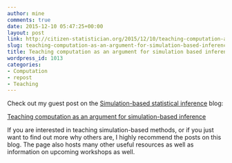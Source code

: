 ```yaml
---
author: mine
comments: true
date: 2015-12-10 05:47:25+00:00
layout: post
link: http://citizen-statistician.org/2015/12/10/teaching-computation-as-an-argument-for-simulation-based-inference/
slug: teaching-computation-as-an-argument-for-simulation-based-inference
title: Teaching computation as an argument for simulation based inference
wordpress_id: 1013
categories:
- Computation
- repost
- Teaching
---
```


Check out my guest post on the [Simulation-based statistical inference](https://www.causeweb.org/sbi/) blog:

[Teaching computation as an argument for simulation-based inference](https://www.causeweb.org/sbi/?p=971)

If you are interested in teaching simulation-based methods, or if you just want to find out more why others are, I highly recommend the posts on this blog. The page also hosts many other useful resources as well as information on upcoming workshops as well.
